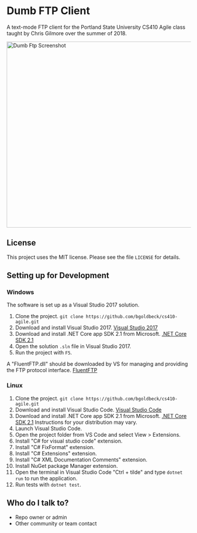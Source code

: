 # Dumb FTP Client #

A text-mode FTP client for the Portland State University CS410 Agile class taught by Chris Gilmore over the summer of 2018.

<img src="http://wiki.hypersweet.com/_media/public/dumbftp.jpg" width="556" height="507" title="Dumb Ftp Screenshot">

## License ##

This project uses the MIT license. Please see the file `LICENSE` for details.

## Setting up for Development ##

### Windows ###

The software is set up as a Visual Studio 2017 solution.

1. Clone the project. `git clone https://github.com/bgoldbeck/cs410-agile.git`
2. Download and install Visual Studio 2017. [Visual Studio 2017](https://visualstudio.microsoft.com/downloads/)
3. Download and install .NET Core app SDK 2.1 from Microsoft. [.NET Core SDK 2.1](https://www.microsoft.com/net/download/dotnet-core/sdk-2.1.300)
4. Open the solution `.sln` file in Visual Studio 2017.
5. Run the project with `F5`.

A "FluentFTP.dll" should be downloaded by VS for managing and providing the FTP protocol interface. [FluentFTP](https://github.com/robinrodricks/FluentFTP)

### Linux ###

1. Clone the project. `git clone https://github.com/bgoldbeck/cs410-agile.git`
2. Download and install Visual Studio Code. [Visual Studio Code](https://code.visualstudio.com/)
3. Download and install .NET Core app SDK 2.1 from Microsoft. [.NET Core SDK 2.1](https://www.microsoft.com/net/download/dotnet-core/sdk-2.1.300) Instructions for your distribution may vary.
4. Launch Visual Studio Code.
5. Open the project folder from VS Code and select View > Extensions.
  1. Install "C# for visual studio code" extension.
  2. Install "C# FixFormat" extension.
  3. Install "C# Extensions" extension.
  4. Install "C# XML Documentation Comments" extension.
  5. Install NuGet package Manager extension.
6. Open the terminal in Visual Studio Code "Ctrl + tilde" and type `dotnet run` to run the application.
7. Run tests with `dotnet test`.

## Who do I talk to? ##
* Repo owner or admin
* Other community or team contact
